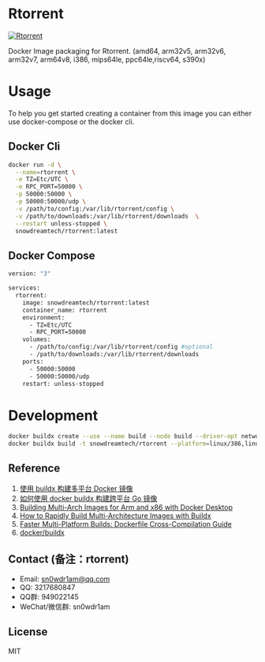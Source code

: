 # Rtorrent

[![Rtorrent](http://dockeri.co/image/snowdreamtech/rtorrent)](https://hub.docker.com/r/snowdreamtech/rtorrent)

Docker Image packaging for Rtorrent. (amd64, arm32v5,  arm32v6, arm32v7, arm64v8, i386, mips64le, ppc64le,riscv64, s390x)

# Usage

To help you get started creating a container from this image you can either use docker-compose or the docker cli.

## Docker Cli

```bash
docker run -d \
  --name=rtorrent \
  -e TZ=Etc/UTC \
  -e RPC_PORT=50000 \
  -p 50000:50000 \
  -p 50000:50000/udp \
  -v /path/to/config:/var/lib/rtorrent/config \
  -v /path/to/downloads:/var/lib/rtorrent/downloads  \
  --restart unless-stopped \
  snowdreamtech/rtorrent:latest
```

## Docker Compose

```bash
version: "3"

services:
  rtorrent:
    image: snowdreamtech/rtorrent:latest
    container_name: rtorrent
    environment:
      - TZ=Etc/UTC 
      - RPC_PORT=50000 
    volumes:
      - /path/to/config:/var/lib/rtorrent/config #optional
      - /path/to/downloads:/var/lib/rtorrent/downloads 
    ports:
      - 50000:50000
      - 50000:50000/udp
    restart: unless-stopped
```

# Development

```bash
docker buildx create --use --name build --node build --driver-opt network=host
docker buildx build -t snowdreamtech/rtorrent --platform=linux/386,linux/amd64,linux/arm/v6,linux/arm/v7,linux/arm64,linux/ppc64le,linux/riscv64,linux/s390x . --push
```

## Reference

1. [使用 buildx 构建多平台 Docker 镜像](https://icloudnative.io/posts/multiarch-docker-with-buildx/)
1. [如何使用 docker buildx 构建跨平台 Go 镜像](https://waynerv.com/posts/building-multi-architecture-images-with-docker-buildx/#buildx-%E7%9A%84%E8%B7%A8%E5%B9%B3%E5%8F%B0%E6%9E%84%E5%BB%BA%E7%AD%96%E7%95%A5)
1. [Building Multi-Arch Images for Arm and x86 with Docker Desktop](https://www.docker.com/blog/multi-arch-images/)
1. [How to Rapidly Build Multi-Architecture Images with Buildx](https://www.docker.com/blog/how-to-rapidly-build-multi-architecture-images-with-buildx/)
1. [Faster Multi-Platform Builds: Dockerfile Cross-Compilation Guide](https://www.docker.com/blog/faster-multi-platform-builds-dockerfile-cross-compilation-guide/)
1. [docker/buildx](https://github.com/docker/buildx)

## Contact (备注：rtorrent)

* Email: sn0wdr1am@qq.com
* QQ: 3217680847
* QQ群: 949022145
* WeChat/微信群: sn0wdr1am

## License

MIT
